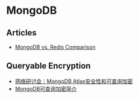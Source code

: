 # MongoDB

## Articles
* [MongoDB vs. Redis Comparison](https://www.mongodb.com/resources/compare/mongodb-vs-redis)

## Queryable Encryption
* [网络研讨会｜MongoDB Atlas安全性和可查询加密](https://www.bilibili.com/video/BV1Pm421L71C)
* [MongoDB可查询加密简介](https://developer.aliyun.com/article/1137520)
